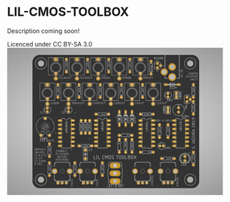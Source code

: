 # LIL-CMOS-TOOLBOX

Description coming soon!

Licenced under CC BY-SA 3.0
![BOARD](https://raw.githubusercontent.com/diysynth/LIL-CMOS-TOOLBOX/master/BOARD/toolbox.jpg)
